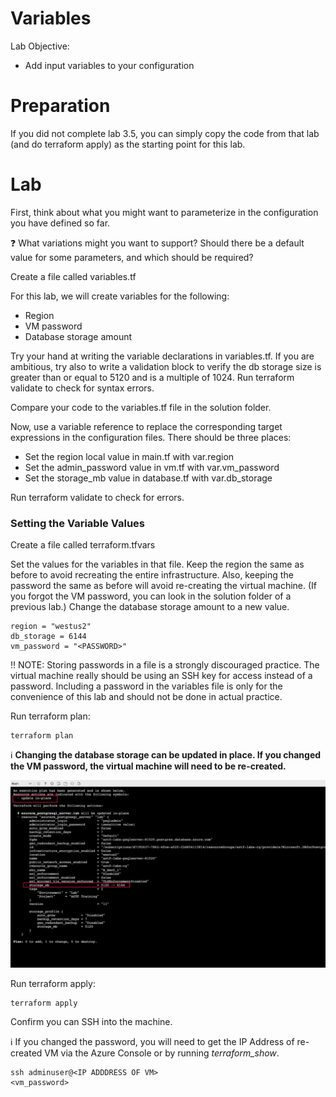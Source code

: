 # Variables

Lab Objective:
- Add input variables to your configuration

# Preparation

If you did not complete lab 3.5, you can simply copy the code from that lab (and do terraform apply) as the starting point for this lab.

# Lab

First, think about what you might want to parameterize in the configuration you have defined so far.

:question: What variations might you want to support?  Should there be a default value for some parameters, and which should be required?

Create a file called variables.tf

For this lab, we will create variables for the following:
-	Region
- VM password
-	Database storage amount

Try your hand at writing the variable declarations in variables.tf.  If you are ambitious, try also to write a validation block to verify the db storage size is greater than or equal to 5120 and is a multiple of 1024.   Run terraform validate to check for syntax errors.

Compare your code to the variables.tf file in the solution folder.

Now, use a variable reference to replace the corresponding target expressions in the configuration files.  There should be three places:

- Set the region local value in main.tf with var.region
- Set the admin_password value in vm.tf with var.vm_password
- Set the storage_mb value in database.tf with var.db_storage

Run terraform validate to check for errors.

### Setting the Variable Values

Create a file called terraform.tfvars

Set the values for the variables in that file.  Keep the region the same as before to avoid recreating the entire infrastructure.  Also, keeping the password the same as before will avoid re-creating the virtual machine.  (If you forgot the VM password, you can look in the solution folder of a previous lab.)   Change the database storage amount to a new value.

```
region = "westus2"
db_storage = 6144
vm_password = "<PASSWORD>"
```

:bangbang: NOTE:  Storing passwords in a file is a strongly discouraged practice.  The virtual machine really should be using an SSH key for access instead of a password.  Including a password in the variables file is only for the convenience of this lab and should not be done in actual practice.

Run terraform plan:
```
terraform plan
```

:information_source: **Changing the database storage can be updated in place. If you changed the VM password, the virtual machine will need to be re-created.**

![Terraform Plan - after variable addition](./images/tf-plan-vars.png "Terraform Plan - after variable addition")

Run terraform apply:
```
terraform apply
```

Confirm you can SSH into the machine.

:information_source: If you changed the password, you will need to get the IP Address of re-created VM via the Azure Console or by running _terraform_show_.
```
ssh adminuser@<IP ADDDRESS OF VM>
<vm_password>
```
